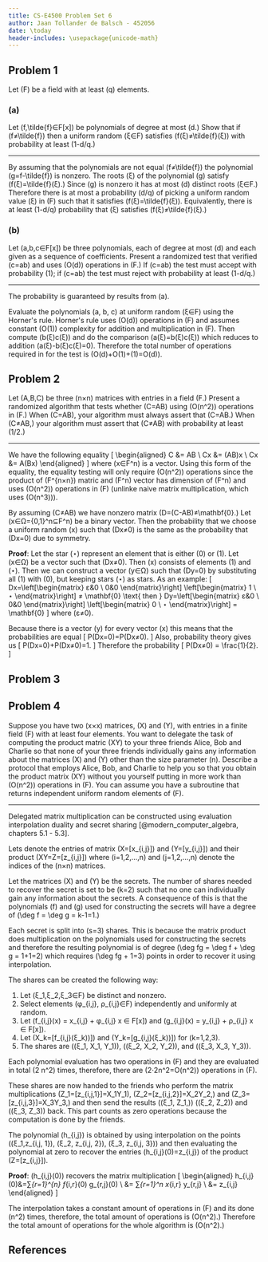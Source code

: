 ```yaml
---
title: CS-E4500 Problem Set 6
author: Jaan Tollander de Balsch - 452056
date: \today
header-includes: \usepackage{unicode-math}
---
```


## Problem 1
Let \(F\) be a field with at least \(q\) elements.

### (a)
Let \(f,\tilde{f}∈F[x]\) be polynomials of degree at most \(d.\) Show that if \(f≠\tilde{f}\) then a uniform random \(ξ∈F\) satisfies \(f(ξ)≠\tilde{f}(ξ)\) with probability at least \(1-d/q.\)

---

By assuming that the polynomials are not equal \(f≠\tilde{f}\) the polynomial \(g=f-\tilde{f}\) is nonzero. The roots \(ξ\) of the polynomial \(g\) satisfy \(f(ξ)=\tilde{f}(ξ).\) Since \(g\) is nonzero it has at most \(d\) distinct roots \(ξ∈F.\) Therefore there is at most a probability \(d/q\) of picking a uniform random value \(ξ\) in \(F\) such that it satisfies \(f(ξ)=\tilde{f}(ξ)\). Equivalently, there is at least \(1-d/q\) probability that \(ξ\) satisfies \(f(ξ)≠\tilde{f}(ξ).\)

### (b)
Let \(a,b,c∈F[x]\) be three polynomials, each of degree at most \(d\) and each given as a sequence of coefficients. Present a randomized test that verified \(c=ab\) and uses \(O(d)\) operations in \(F.\) If \(c=ab\) the test must accept with probability \(1\); if \(c=ab\) the test must reject with probability at least \(1-d/q.\)

---

The probability is guaranteed by results from (a).

Evaluate the polynomials \(a, b, c\) at uniform random \(ξ∈F\) using the Horner's rule. Horner's rule uses \(O(d)\) operations in \(F\) and assumes constant \(O(1)\) complexity for addition and multiplication in \(F\). Then compute \(b(ξ)c(ξ)\) and do the comparison \(a(ξ)=b(ξ)c(ξ)\) which reduces to addition \(a(ξ)-b(ξ)c(ξ)=0\). Therefore the total number of operations required in for the test is \(O(d)+O(1)+(1)=O(d)\).


## Problem 2
Let \(A,B,C\) be three \(n×n\) matrices with entries in a field \(F.\) Present a randomized algorithm that tests whether \(C=AB\) using \(O(n^2)\) operations in \(F.\) When \(C=AB\), your algorithm must always assert that \(C=AB.\) When \(C≠AB,\) your algorithm must assert that \(C≠AB\) with probability at least \(1/2.\)

---

We have the following equality
\[
\begin{aligned}
C &= AB \\
Cx &= (AB)x \\
Cx &= A(Bx)
\end{aligned}
\]
where \(x∈F^n\) is a vector. Using this form of the equality, the equality testing will only require \(O(n^2)\) operations since the product of \(F^{n×n}\) matric and \(F^n\) vector has dimension of \(F^n\) and uses \(O(n^2)\) operations in \(F\) (unlinke naive matrix multiplication, which uses \(O(n^3)\)).

By assuming \(C≠AB\) we have nonzero matrix \(D=(C-AB)≠\mathbf{0}.\) Let \(x∈Ω=\{0,1\}^n⊆F^n\) be a binary vector. Then the probability that we choose a uniform random \(x\) such that \(Dx≠0\) is the same as the probability that \(Dx=0\) due to symmetry.

**Proof**: Let the star \(⋆\) represent an element that is either \(0\) or \(1\). Let \(x∈Ω\) be a vector such that \(Dx≠0\). Then \(x\) consists of elements \(1\) and \(⋆\). Then we can construct a vector \(y∈Ω\) such that \(Dy=0\) by substituting all \(1\) with \(0\), but keeping stars \(⋆\) as stars. As an example:
\[
Dx=\left[\begin{matrix}
ε&0 \\
0&0
\end{matrix}\right]
\left[\begin{matrix}
1 \\
⋆
\end{matrix}\right] ≠ \mathbf{0}
\text{ then }
Dy=\left[\begin{matrix}
ε&0 \\
0&0
\end{matrix}\right]
\left[\begin{matrix}
0 \\
⋆
\end{matrix}\right] = \mathbf{0}
\]
where \(ε≠0\).

Because there is a vector \(y\) for every vector \(x\) this means that the probabilities are equal
\[
P(Dx=0)=P(Dx≠0).
\]
Also, probability theory gives us
\[
P(Dx=0)+P(Dx≠0)=1.
\]
Therefore the probability
\[
P(Dx≠0) = \frac{1}{2}.
\]


## Problem 3
## Problem 4
Suppose you have two \(x×x\) matrices, \(X\) and \(Y\), with entries in a finite field \(F\) with at least four elements. You want to delegate the task of computing the product matric \(XY\) to your three friends Alice, Bob and Charlie so that none of your three friends individually gains any information about the matrices \(X\) and \(Y\) other than the size parameter \(n\). Describe a protocol that employs Alice, Bob, and Charlie to help you so that you obtain the product matrix \(XY\) without you yourself putting in more work than \(O(n^2)\) operations in \(F\). You can assume you have a subroutine that returns independent uniform random elements of \(F\).

---

Delegated matrix multiplication can be constructed using evaluation interpolation duality and secret sharing [@modern_computer_algebra, chapters 5.1 - 5.3].

Lets denote the entries of matrix \(X=[x_{i,j}]\) and \(Y=[y_{i,j}]\) and their product \(XY=Z=[z_{i,j}]\) where \(i=1,2,...,n\) and \(j=1,2,...,n\) denote the indices of the \(n×n\) matrices.

Let the matrices \(X\) and \(Y\) be the secrets. The number of shares needed to recover the secret is set to be \(k=2\) such that no one can individually gain any information about the secrets. A consequence of this is that the polynomials \(f\) and \(g\) used for constructing the secrets will have a degree of \(\deg f = \deg g = k-1=1.\)

Each secret is split into \(s=3\) shares. This is because the matrix product does multiplication on the polynomials used for constructing the secrets and therefore the resulting polynomial is of degree \(\deg fg = \deg f + \deg g = 1+1=2\) which requires \(\deg fg + 1=3\) points in order to recover it using interpolation.

The shares can be created the following way:

1) Let \(ξ_1,ξ_2,ξ_3∈F\) be distinct and nonzero.
2) Select elements \(φ_{i,j}, ρ_{i,j}∈F\) independently and uniformly at random.
3) Let \(f_{i,j}(x) = x_{i,j} + φ_{i,j} x ∈ F[x]\) and \(g_{i,j}(x) = y_{i,j} + ρ_{i,j} x ∈ F[x]\).
4) Let \(X_k=[f_{i,j}(ξ_k))]\) and \(Y_k=[g_{i,j}(ξ_k))]\) for \(k=1,2,3\).
5) The shares are \((ξ_1, X_1, Y_1)\), \((ξ_2, X_2, Y_2)\), and \((ξ_3, X_3, Y_3)\).

Each polynomial evaluation has two operations in \(F\) and they are evaluated in total \(2 n^2\) times, therefore, there are \(2⋅2n^2=O(n^2)\) operations in \(F\).

These shares are now handed to the friends who perform the matrix multiplications \(Z_1=[z_{i,j,1}]=X_1Y_1\), \(Z_2=[z_{i,j,2}]=X_2Y_2,\) and \(Z_3=[z_{i,j,3}]=X_3Y_3,\) and then send the results \((ξ_1, Z_1,)\) \((ξ_2, Z_2)\) and \((ξ_3, Z_3)\) back. This part counts as zero operations because the computation is done by the friends.

The polynomial \(h_{i,j}\) is obtained by using interpolation on the points \((ξ_1,z_{i,j, 1}), (ξ_2, z_{i,j, 2}), (ξ_3, z_{i,j, 3})\) and then evaluating the polynomial at zero to recover the entries \(h_{i,j}(0)=z_{i,j}\) of the product \(Z=[z_{i,j}]\).

**Proof**: \(h_{i,j}(0)\) recovers the matrix multiplication
\[
\begin{aligned}
h_{i,j}(0)&=∑_{r=1}^{n} f_{i,r}(0) g_{r,j}(0) \\
&= ∑_{r=1}^n x_{i,r} y_{r,j} \\
&= z_{i,j}
\end{aligned}
\]

The interpolation takes a constant amount of operations in \(F\) and its done \(n^2\) times, therefore, the total amount of operations is \(O(n^2).\) Therefore the total amount of operations for the whole algorithm is \(O(n^2).\)


## References
